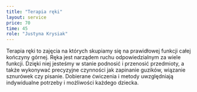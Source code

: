 ```yaml
---
title: "Terapia ręki"
layout: service
price: 70
time: 45
role: "Justyna Krysiak"
---
```


Terapia ręki to zajęcia na których skupiamy się na prawidłowej funkcji całej kończyny górnej. Ręka jest narządem ruchu odpowiedzialnym za wiele funkcji. Dzięki niej jesteśmy w stanie podnosić i przenosić przedmioty, a także wykonywać precyzyjne czynności jak zapinanie guzików, wiązanie sznurówek czy pisanie. Dobierane ćwiczenia i metody uwzględniają indywidualne potrzeby i możliwości każdego dziecka.
